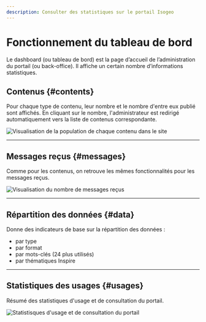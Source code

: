 ```yaml
---
description: Consulter des statistiques sur le portail Isogeo
---
```

# Fonctionnement du tableau de bord

Le dashboard \(ou tableau de bord\) est la page d’accueil de l’administration du portail \(ou back-office\). Il affiche un certain nombre d’informations statistiques. 

## Contenus {#contents}

Pour chaque type de contenu, leur nombre et le nombre d'entre eux publié sont affichés. En cliquant sur le nombre, l'administrateur est redirigé automatiquement vers la liste de contenus correspondante.

![Visualisation de la population de chaque contenu dans le site](/assets/back_dashboard_contents.png)

---

## Messages reçus {#messages}

Comme pour les contenus, on retrouve les mêmes fonctionnalités pour les messages reçus.

![Visualisation du nombre de messages reçus](/assets/back_dashboard_messages.png)

---

## Répartition des données {#data}

Donne des indicateurs de base sur la répartition des données :
* par type
* par format
* par mots-clés (24 plus utilisés)
* par thématiques Inspire

---

## Statistiques des usages {#usages}

Résumé des statistiques d'usage et de consultation du portail.

![Statistisques d'usage et de consultation du portail](/assets/back_dashboard_usages.png)